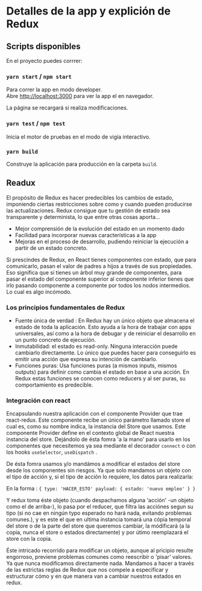 
# Detalles de la app y explición de Redux

## Scripts disponibles

En el proyecto puedes corrrer:

### `yarn start` / `npm start`

Para correr la app en modo developer. \
Abre [http://localhost:3000](http://localhost:3000) para ver la app el en navegador.

La página se recargará si realiza modificaciones.

### `yarn test` / `npm test`

Inicia el motor de pruebas en el modo de vigía interactivo.

### `yarn build`

Construye la aplicación para producción en la carpeta `build`.

## Readux

El propósito de Redux es hacer predecibles los cambios de estado, imponiendo ciertas restricciones sobre como y cuando pueden producirse las actualizaciones. Redux consigue que tu gestión de estado sea transparente y determinista, lo que entre otras cosas aporta…

* Mejor comprensión de la evolución del estado en un momento dado
* Facilidad para incorporar nuevas características a la app
* Mejoras en el proceso de desarrollo, pudiendo reiniciar la ejecución a partir de un estado concreto.

Si prescindes de Redux, en React tienes componentes con estado, que para comunicarlo, pasan el valor de padres a hijos a través de sus propiedades. Eso significa que si tienes un árbol muy grande de componentes, para pasar el estado del componente superior al componente inferior tienes que irlo pasando componente a componente por todos los nodos intermedios. Lo cual es algo incómodo.

### Los principios fundamentales de Redux

* Fuente única de verdad : En Redux hay un único objeto que almacena el estado de toda la aplicación. Esto ayuda a la hora de trabajar con apps universales, así como a la hora de debugar y de reiniciar el desarrollo en un punto concreto de ejecución.
* Inmutabilidad: el estado es read-only. Ninguna interacción puede cambiarlo directamente. Lo único que puedes hacer para conseguirlo es emitir una acción que expresa su intención de cambiarlo.
* Funciones puras: Usa funciones puras (a mismos inputs, mismos outputs) para definir como cambia el estado en base a una acción. En Redux estas funciones se conocen como reducers y al ser puras, su comportamiento es predecible.

### Integración con react

Encapsulando nuestra aplicación con el componente Provider que trae react-redux. Este componente recibe un único parámetro llamado store el cual es, como su nombre indica, la instancia del Store que usamos.
Este componente Provider define en el contexto global de React nuestra instancia del store. Dejándolo de ésta fomra 'a la mano' para usarlo en los componentes que necesitemos ya sea mediante el decorador `connect` o con los hooks `useSelector`, `useDispatch` .

De ésta fomra usamos y/o mandámos a modificar el estados del store desde los componentes sin riesgos. Ya que solo mandamos un objeto con el tipo de acción y, si el tipo de acción lo requiere, los datos para realizarla:

En la forma : `{
        type: 'HACER_ESTO'
        payload: {
        estado: 'nuevo empleo'
            }
        }`

Y redux toma éste objeto (cuando despachamos alguna 'acción' -un objeto como el de arriba-), lo pasa por el reducer, que filtra las acciónes segun su tipo (si no cae en ningún typo esperado no hará nada, evitando problemas comunes.), y es este el que en ultima instancia tomará una cópia temporal del store o de la parte del store que queremos cambiar, la módificará (a la copia, nunca el store o estados directamente) y por útimo reemplazará el store con la copia.

Éste intricado recorrido para modificar un objeto, aunque al pricipio resulte engorroso, previene problemas comunes como reescribír o 'pisar' valores. Ya que nunca modificamos directamente nada. Mandamos a hacer a través de las estrictas reglas de Redux que nos compele a especificar y estructurar cómo y en que manera van a cambiar nuestros estados en redux.
